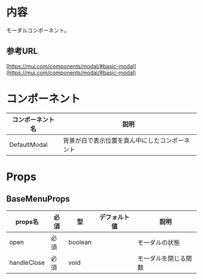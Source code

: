 # 内容

モーダルコンポーネント。

## 参考URL

[https://mui.com/components/modal/#basic-modal](https://mui.com/components/modal/#basic-modal)

# コンポーネント

|コンポーネント名|説明|
|---|---|
|DefaultModal|背景が白で表示位置を真ん中にしたコンポーネント|

# Props

## BaseMenuProps

|props名|必須|型|デフォルト値|説明|
|---|---|---|---|---|
|open|必須|boolean||モーダルの状態|
|handleClose|必須|void||モーダルを閉じる関数|